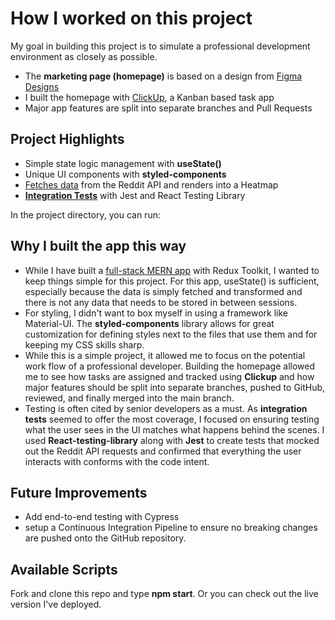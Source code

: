 # How I worked on this project

My goal in building this project is to simulate a professional development environment as closely as possible. 

* The **marketing page (homepage)** is based on a design from [Figma Designs](https://user-images.githubusercontent.com/66026026/142780176-a2f1f955-a28b-48e9-8349-a8565c26622f.png)
* I built the homepage with [ClickUp](https://user-images.githubusercontent.com/66026026/142641485-de0b1566-ed4b-4cc2-964f-d43d83c7f67e.png?raw=true), a Kanban based task app
* Major app features are split into separate branches and Pull Requests

## Project Highlights

* Simple state logic management with **useState()**
* Unique UI components with **styled-components**
* [Fetches data](src/Components/Search/api.js) from the Reddit API and renders into a Heatmap
* **[Integration Tests](src/Components/Search/heatmap/heatmap.test.js)** with Jest and React Testing Library

In the project directory, you can run:

## Why I built the app this way

* While I have built a [full-stack MERN app](https://github.com/EzekielUmanmah/myMemories) with Redux Toolkit, I wanted to keep things simple for this project. For this app, useState() is sufficient, especially because the data is simply fetched and transformed and there is not any data that needs to be stored in between sessions.
* For styling, I didn't want to box myself in using a framework like Material-UI. The **styled-components** library allows for great customization for defining styles next to the files that use them and for keeping my CSS skills sharp.
* While this is a simple project, it allowed me to focus on the potential work flow of a professional developer. Building the homepage allowed me to see how tasks are assigned and tracked using **Clickup** and how major features should be split into separate branches, pushed to GitHub, reviewed, and finally merged into the main branch.
* Testing is often cited by senior developers as a must. As **integration tests** seemed to offer the most coverage, I focused on ensuring testing what the user sees in the UI matches what happens behind the scenes. I used **React-testing-library** along with **Jest** to create tests that mocked out the Reddit API requests and confirmed that everything the user interacts with conforms with the code intent.

## Future Improvements

* Add end-to-end testing with Cypress 
* setup a Continuous Integration Pipeline to ensure no breaking changes are pushed onto the GitHub repository.

## Available Scripts

Fork and clone this repo and type **npm start**. Or you can check out the live version I've deployed.
